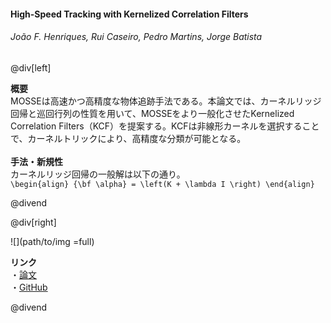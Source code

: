 #### High-Speed Tracking with Kernelized Correlation Filters
###### João F. Henriques, Rui Caseiro, Pedro Martins, Jorge Batista

@div[left]

__概要__<br>
MOSSEは高速かつ高精度な物体追跡手法である。本論文では、カーネルリッジ回帰と巡回行列の性質を用いて、MOSSEをより一般化させたKernelized Correlation Filters（KCF）を提案する。KCFは非線形カーネルを選択することで、カーネルトリックにより、高精度な分類が可能となる。<br>
<br>
__手法・新規性__<br>
カーネルリッジ回帰の一般解は以下の通り。<br>
`\begin{align} {\bf \alpha} = \left(K + \lambda I \right) \end{align}`


@divend

@div[right]

![](path/to/img =full)<br>

__リンク__<br>
・[論文](https://arxiv.org/pdf/1404.7584.pdf)<br>
・[GitHub](https://github.com/foolwood/KCF)<br>

@divend
